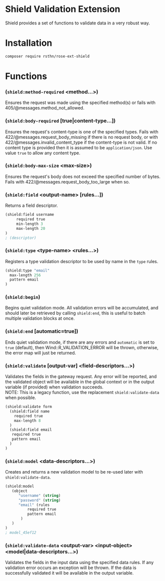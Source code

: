 # Shield Validation Extension

Shield provides a set of functions to validate data in a very robust way.

# Installation

```sh
composer require rsthn/rose-ext-shield
```

# Functions

### (`shield:method-required` \<method...>)
Ensures the request was made using the specified method(s) or fails with 405/@messages.method_not_allowed.

### (`shield:body-required` [true|content-type...])
Ensures the request's content-type is one of the specified types. Fails with 422/@messages.request_body_missing if there is no
request body, or with 422/@messages.invalid_content_type if the content-type is not valid. If no content type is provided then
it is assumed to be `application/json`. Use value `true` to allow any content type.

### (`shield:body-max-size` \<max-size>)
Ensures the request's body does not exceed the specified number of bytes. Fails with 422/@messages.request_body_too_large when so.

### (`shield:field` \<output-name> [rules...])
Returns a field descriptor.
```lisp
(shield:field username
     required true
     min-length 3
     max-length 20
)
; (descriptor)
```

### (`shield:type` \<type-name> \<rules...>)
Registers a type validation descriptor to be used by name in the `type` rules.
```lisp
(shield:type "email"
  max-length 256
  pattern email
)
```

### (`shield:begin`)
Begins quiet validation mode. All validation errors will be accumulated, and should later be retrieved by calling `shield:end`,
this is useful to batch multiple validation blocks at once.

### (`shield:end` [automatic=true])
Ends quiet validation mode, if there are any errors and `automatic` is set to `true` (default), then Wind::R_VALIDATION_ERROR will
be thrown, otherwise, the error map will just be returned.

### (`shield:validate` [output-var] \<field-descriptors...>)
Validates the fields in the gateway request. Any error will be reported, and the validated object will be available in the
global context or in the output variable (if provided) when validation succeeds.
<br/>NOTE: This is a legacy function, use the replacement `shield:validate-data` when possible.
```lisp
(shield:validate form
  (shield:field name
    required true
    max-length 8
  )
  (shield:field email
   required true
   pattern email
  )
)
```

### (`shield:model` \<data-descriptors...>)
Creates and returns a new validation model to be re-used later with `shield:validate-data`.
```lisp
(shield:model
   (object
      "username" (string)
      "password" (string)
      "email" (rules
          required true
          pattern email
       )
   )
)
; model_45ef12
```

### (`shield:validate-data` \<output-var> \<input-object> \<model|data-descriptors...>)
Validates the fields in the input data using the specified data rules. If any validation error occurs an
exception will be thrown. If the data is successfully validated it will be available in the output variable.
